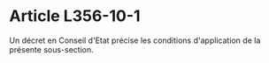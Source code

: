 # Article L356-10-1

Un décret en Conseil d'Etat précise les conditions d'application de la présente sous-section.

